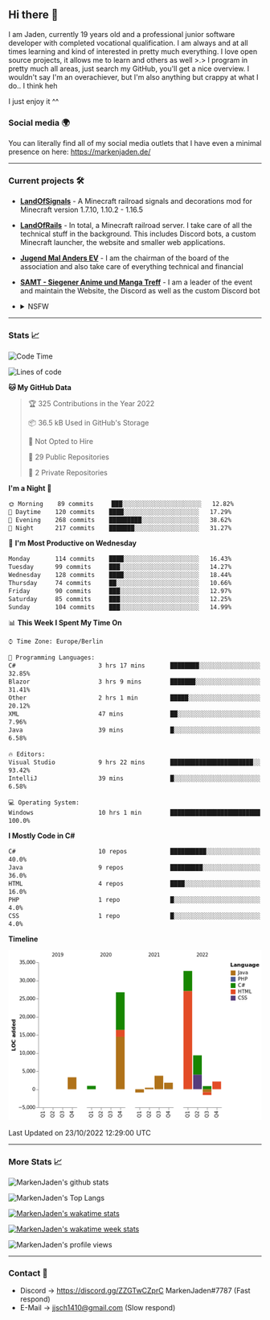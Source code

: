 ## Hi there 👋
I am Jaden, currently 19 years old and a professional junior software developer with completed vocational qualification. I am always and at all times learning and kind of interested in pretty much everything. I love open source projects, it allows me to learn and others as well >.>
I program in pretty much all areas, just search my GitHub, you'll get a nice overview.
I wouldn't say I'm an overachiever, but I'm also anything but crappy at what I do.. I think heh

I just enjoy it ^^

### Social media 🌍

You can literally find all of my social media outlets that I have even a minimal presence on here: https://markenjaden.de/

---

### Current projects 🛠

* [**LandOfSignals**](https://github.com/LandOfRails/LandOfSignals) - A Minecraft railroad signals and decorations mod for Minecraft version 1.7.10, 1.10.2 - 1.16.5
* [**LandOfRails**](https://github.com/LandOfRails) - In total, a Minecraft railroad server. I take care of all the technical stuff in the background. This includes Discord bots, a custom Minecraft launcher, the website and smaller web applications.
* [**Jugend Mal Anders EV**](https://jugendmalanders.de/) - I am the chairman of the board of the association and also take care of everything technical and financial
* [**SAMT - Siegener Anime und Manga Treff**](https://github.com/Siegener-Anime-und-Manga-Treff-SAMT) - I am a leader of the event and maintain the Website, the Discord as well as the custom Discord bot
* <details> 
  <summary>NSFW</summary>
  
  [**Nekos**](https://github.com/MarkenJaden/Nekos) - Website providing you with random lewd neko pics
  
</details>

---

### Stats 📈

<!--START_SECTION:waka-->
![Code Time](http://img.shields.io/badge/Code%20Time-960%20hrs%201%20min-blue)

![Lines of code](https://img.shields.io/badge/From%20Hello%20World%20I%27ve%20Written-79%20Thousand%20lines%20of%20code-blue)

**🐱 My GitHub Data** 

> 🏆 325 Contributions in the Year 2022
 > 
> 📦 36.5 kB Used in GitHub's Storage 
 > 
> 🚫 Not Opted to Hire
 > 
> 📜 29 Public Repositories 
 > 
> 🔑 2 Private Repositories  
 > 
**I'm a Night 🦉** 

```text
🌞 Morning    89 commits     ███░░░░░░░░░░░░░░░░░░░░░░   12.82% 
🌆 Daytime    120 commits    ████░░░░░░░░░░░░░░░░░░░░░   17.29% 
🌃 Evening    268 commits    █████████░░░░░░░░░░░░░░░░   38.62% 
🌙 Night      217 commits    ███████░░░░░░░░░░░░░░░░░░   31.27%

```
📅 **I'm Most Productive on Wednesday** 

```text
Monday       114 commits    ████░░░░░░░░░░░░░░░░░░░░░   16.43% 
Tuesday      99 commits     ███░░░░░░░░░░░░░░░░░░░░░░   14.27% 
Wednesday    128 commits    ████░░░░░░░░░░░░░░░░░░░░░   18.44% 
Thursday     74 commits     ██░░░░░░░░░░░░░░░░░░░░░░░   10.66% 
Friday       90 commits     ███░░░░░░░░░░░░░░░░░░░░░░   12.97% 
Saturday     85 commits     ███░░░░░░░░░░░░░░░░░░░░░░   12.25% 
Sunday       104 commits    ███░░░░░░░░░░░░░░░░░░░░░░   14.99%

```


📊 **This Week I Spent My Time On** 

```text
⌚︎ Time Zone: Europe/Berlin

💬 Programming Languages: 
C#                       3 hrs 17 mins       ████████░░░░░░░░░░░░░░░░░   32.85% 
Blazor                   3 hrs 9 mins        ███████░░░░░░░░░░░░░░░░░░   31.41% 
Other                    2 hrs 1 min         █████░░░░░░░░░░░░░░░░░░░░   20.12% 
XML                      47 mins             ██░░░░░░░░░░░░░░░░░░░░░░░   7.96% 
Java                     39 mins             █░░░░░░░░░░░░░░░░░░░░░░░░   6.58%

🔥 Editors: 
Visual Studio            9 hrs 22 mins       ███████████████████████░░   93.42% 
IntelliJ                 39 mins             █░░░░░░░░░░░░░░░░░░░░░░░░   6.58%

💻 Operating System: 
Windows                  10 hrs 1 min        █████████████████████████   100.0%

```

**I Mostly Code in C#** 

```text
C#                       10 repos            ██████████░░░░░░░░░░░░░░░   40.0% 
Java                     9 repos             █████████░░░░░░░░░░░░░░░░   36.0% 
HTML                     4 repos             ████░░░░░░░░░░░░░░░░░░░░░   16.0% 
PHP                      1 repo              █░░░░░░░░░░░░░░░░░░░░░░░░   4.0% 
CSS                      1 repo              █░░░░░░░░░░░░░░░░░░░░░░░░   4.0%

```


**Timeline**

![Chart not found](https://raw.githubusercontent.com/MarkenJaden/MarkenJaden/main/charts/bar_graph.png) 


 Last Updated on 23/10/2022 12:29:00 UTC
<!--END_SECTION:waka-->

---

### More Stats 📈

![MarkenJaden's github stats](https://github-readme-stats.vercel.app/api?username=MarkenJaden&count_private=true&show_icons=true&theme=radical)

![MarkenJaden's Top Langs](https://github-readme-stats.vercel.app/api/top-langs/?username=MarkenJaden&theme=radical)

[![MarkenJaden's wakatime stats](https://github-readme-stats.vercel.app/api/wakatime?username=MarkenJaden&theme=radical)](https://wakatime.com/@17f322c9-222a-48b4-9e15-983c41f7aed4)

[![MarkenJaden's wakatime week stats](https://wakatime.com/badge/user/17f322c9-222a-48b4-9e15-983c41f7aed4.svg)](https://wakatime.com/@17f322c9-222a-48b4-9e15-983c41f7aed4)

<!--[![MarkenJaden's Codewars stats](https://www.codewars.com/users/MarkenJaden/badges/large)](https://www.codewars.com/users/MarkenJaden)-->

![MarkenJaden's profile views](https://komarev.com/ghpvc/?username=MarkenJaden)

---

### Contact 💌

* Discord -> https://discord.gg/ZZGTwCZprC MarkenJaden#7787 (Fast respond)
* E-Mail -> jjsch1410@gmail.com (Slow respond)



<!--
**MarkenJaden/MarkenJaden** is a ✨ _special_ ✨ repository because its `README.md` (this file) appears on your GitHub profile.

Here are some ideas to get you started:

- 🔭 I’m currently working on ...
- 🌱 I’m currently learning ...
- 👯 I’m looking to collaborate on ...
- 🤔 I’m looking for help with ...
- 💬 Ask me about ...
- 📫 How to reach me: ...
- 😄 Pronouns: ...
- ⚡ Fun fact: ...
-->
